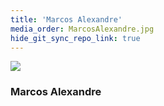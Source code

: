 ```yaml
---
title: 'Marcos Alexandre'
media_order: MarcosAlexandre.jpg
hide_git_sync_repo_link: true
---
```


![](MarcosAlexandre.jpg&resize=150,150&classes=right)

### Marcos Alexandre

